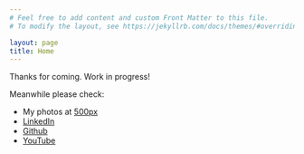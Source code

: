 ```yaml
---
# Feel free to add content and custom Front Matter to this file.
# To modify the layout, see https://jekyllrb.com/docs/themes/#overriding-theme-defaults

layout: page
title: Home
---
```


Thanks for coming. Work in progress!


Meanwhile please check:
- My photos at [500px](https://500px.com/pabloalcayaga)
- [LinkedIn](https://www.linkedin.com/in/pablo-alcayaga)
- [Github](https://github.com/alcayaga)
- [YouTube](https://www.youtube.com/channel/UCj85RAC5d3gAzEz5u5g3_0A)